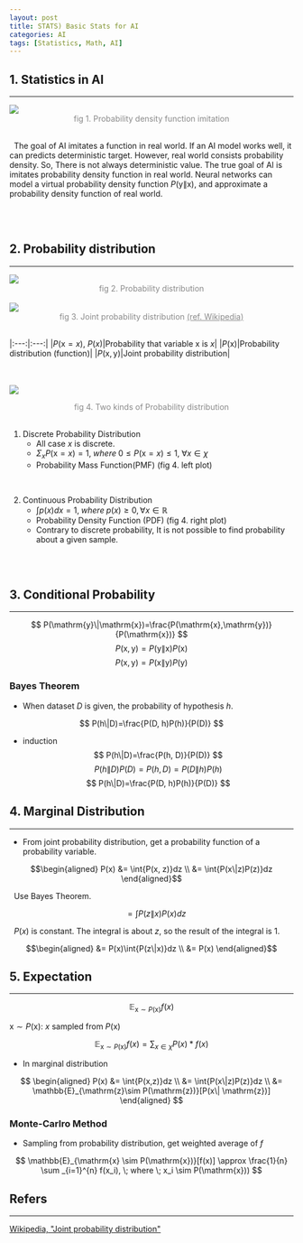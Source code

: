 ```yaml
---
layout: post
title: STATS) Basic Stats for AI
categories: AI
tags: [Statistics, Math, AI]
---
```

## 1. Statistics in AI
<hr>

<img src = "https://user-images.githubusercontent.com/80208196/216513932-a4426d31-87e2-4437-80da-327b137aa623.png">
<center><span style = "opacity:0.5">fig 1. Probability density function imitation</span></center><br/>

&nbsp;&nbsp;The goal of AI imitates a function in real world. If an AI model works well, it can predicts deterministic target. However, real world consists probability density. So, There is not always deterministic value. The true goal of AI is imitates probability density function in real world. Neural networks can model a virtual probability density function $P(\mathrm{y}\| \mathrm{x})$, and approximate a probability density function of real world.

<br/><br/>

## 2. Probability distribution
<hr>
<img src = "https://user-images.githubusercontent.com/80208196/216532809-312cf775-6022-44db-9687-81d7e3150a47.png"><center><span style = "opacity:0.5">fig 2. Probability distribution</span></center><br/>
<img src = "https://user-images.githubusercontent.com/80208196/216532912-b93d5055-8797-4ebd-8a47-0046216422ff.png"><center><span style = "opacity:0.5">fig 3. Joint probability distribution <a href = "https://en.wikipedia.org/wiki/Joint_probability_distribution">(ref. Wikipedia)</a></span></center><br/>

|:---:|:---:|
|$P(\mathrm{x}=x)$, $P(x)$|Probability that variable $\mathrm{x}$ is $x$|
|$P(\mathrm{x})$|Probability distribution (function)|
|$P(\mathrm{x}, \mathrm{y})$|Joint probability distribution|


<br/><br/>
<img src = "https://user-images.githubusercontent.com/80208196/216573347-400d1991-73b4-49cf-8d42-1ed9d4f0a66c.png"><center><span style = "opacity:0.5">fig 4. Two kinds of Probability distribution</span></center><br/>

1. Discrete Probability Distribution
    - All case $x$ is discrete.
    - $\Sigma_x{P(\mathrm{x}=x)}=1, \; where\; 0 \leq P(\mathrm{x} = x) \leq 1, \; \forall{x} \in \chi$
    - Probability Mass Function(PMF) (fig 4. left plot)

<br/>

2. Continuous Probability Distribution
    - $\int{p(x)}dx=1, \; where\; p(x) \geq 0, \forall{x} \in \mathbb{R}$
    - Probability Density Function (PDF) (fig 4. right plot)
    - Contrary to discrete probability, It is not possible to find probability about a given sample.

<br/><br/>

## 3. Conditional Probability
<hr>

$$
P(\mathrm{y}\|\mathrm{x})=\frac{P(\mathrm{x},\mathrm{y})}{P(\mathrm{x})}
$$
$$ P(\mathrm{x},\mathrm{y})=P(\mathrm{y}\|\mathrm{x})P(\mathrm{x}) $$
$$ P(\mathrm{x},\mathrm{y})=P(\mathrm{x}\|\mathrm{y})P(\mathrm{y}) $$

### Bayes Theorem
- When dataset $D$ is given, the probability of hypothesis $h$.

$$ P(h\|D)=\frac{P(D, h)P(h)}{P(D)} $$

- induction
$$ P(h\|D)=\frac{P(h, D)}{P(D)} $$
$$ P(h\|D)P(D)=P(h, D)=P(D\|h)P(h) $$
$$ P(h\|D)=\frac{P(D, h)P(h)}{P(D)} $$

## 4. Marginal Distribution
<hr>

- From joint probability distribution, get a probability function of a probability variable.

$$\begin{aligned} P(x) &= \int{P(x, z)}dz \\ &= \int{P(x\|z)P(z)}dz \end{aligned}$$

&nbsp;&nbsp;Use Bayes Theorem.

$$ \;\;\;\; = \int{P(z\|x)P(x)}dz $$

&nbsp;&nbsp;$P(x)$ is constant. The integral is about $z$, so the result of the integral is 1.

$$\begin{aligned} &= P(x)\int{P(z\|x)}dz \\ &= P(x) \end{aligned}$$

## 5. Expectation
<hr>

$$ \mathbb{E}_{\mathrm{x}\sim P(\mathrm{x})}{f(x)} $$

$\mathrm{x}\sim P(\mathrm{x})$: $x$ sampled from $P(\mathrm{x})$ 

$$ \mathbb{E}_{\mathrm{x}\sim P(\mathrm{x})}{f(x)} =\sum _{x \in \chi} P(x)*f(x) $$

- In marginal distribution

$$ \begin{aligned} P(x) &= \int{P(x,z)}dz \\ &= \int{P(x\|z)P(z)}dz \\ &= \mathbb{E}_{\mathrm{z}\sim P(\mathrm{z})}[P(x\| \mathrm{z})] \end{aligned} $$

### Monte-Carlro Method

- Sampling from probability distribution, get weighted average of $f$

$$ \mathbb{E}_{\mathrm{x} \sim P(\mathrm{x})}[f(x)] \approx \frac{1}{n} \sum _{i=1}^{n} f(x_i), \; where \; x_i \sim P(\mathrm{x})) $$


## Refers
<hr>
<a href = "https://en.wikipedia.org/wiki/Joint_probability_distribution">Wikipedia, "Joint probability distribution"</a>